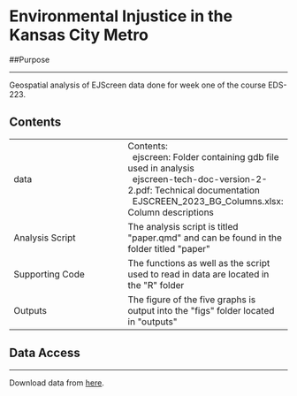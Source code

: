 # Environmental Injustice in the Kansas City Metro

##Purpose
***
Geospatial analysis of EJScreen data done for week one of the course EDS-223.

## Contents
<table>
    <tr>
      <td width="50%">
        data
      </td>
      <td width="50%">
        Contents:<br>
            &nbsp;&nbsp;ejscreen: Folder containing gdb file used in analysis<br>
            &nbsp;&nbsp;ejscreen-tech-doc-version-2-2.pdf: Technical documentation<br>
            &nbsp;&nbsp;EJSCREEN_2023_BG_Columns.xlsx: Column descriptions
      </td>
     </tr>
    </tr>
        <td width="50%">
        Analysis Script
      </td>
      <td width="50%">
        The analysis script is titled "paper.qmd" and can be found in the folder titled "paper"
      </td>
    </tr>
    </tr>
        <td width="50%">
        Supporting Code
      </td>
      <td width="50%">
        The functions as well as the script used to read in data are located in the "R" folder
      </td>
    </tr>
    </tr>
        <td width="50%">
        Outputs
      </td>
      <td width="50%">
        The figure of the five graphs is output into the "figs" folder located in "outputs"
      </td>
    </tr>
  </table>

## Data Access
***
Download data from [here](https://drive.google.com/file/d/1nG6Nj1bXfzQFOVMO8Km3eNy4SWu1YcIQ/view?usp=sharing).


